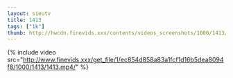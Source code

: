 ```yaml
--- 
layout: sieutv
title: 1413
tags: ["1k"]
thumb: http://hwcdn.finevids.xxx/contents/videos_screenshots/1000/1413/preview.mp4.jpg
---
```

{% include video src="http://www.finevids.xxx/get_file/1/ec854d858a83a1fcf1d16b5dea8094f8/1000/1413/1413.mp4/" %} 

